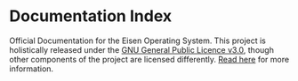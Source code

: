 # Documentation Index

Official Documentation for the Eisen Operating System. This project is holistically released under the [GNU General Public Licence v3.0](../LICENSE), though other components of the project are licensed differently. [Read here](./licenses/licensing.md) for more information.